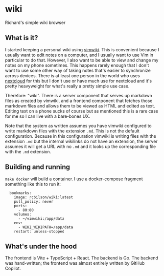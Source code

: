 # wiki

Richard's simple wiki browser

## What is it?

I started keeping a personal wiki using [vimwiki](https://vimwiki.github.io/). This is convenient
because I usually want to edit notes on a computer, and I usually want to use Vim in particular to
do that. However, I also want to be able to view and change my notes on my phone sometimes. This
happens rarely enough that I don't want to use some other way of taking notes that's easier to
synchronize across devices. There is at least one person in the world who uses
[nextcloud](https://vkc.sh/vimwiki-101/) for this but I don't use or have much use for nextcloud and
it's pretty heavyweight for what's really a pretty simple use case.

Therefore: "wiki". There is a server component that serves up markdown files as created by vimwiki,
and a frontend component that fetches those markdown files and allows them to be viewed as HTML and
edited as text. Editing text on a phone sucks of course but as mentioned this is a rare case for me
so I can live with a bare-bones UX.

Note that the system as written assumes you have vimwiki configured to write markdown files with the
extension `.md`. This is not the default configuration. Because in this configuration vimwiki is
writing files with the extension `.md` but the internal wikilinks do not have an extension, the
server assumes it will get a URL with no `.md` and it looks up the corresponding file with the `.md`
extension.

## Building and running

`make docker` will build a container. I use a docker-compose fragment something
like this to run it:

```
  bookmarks:
    image: rcbilson/wiki:latest
    pull_policy: never
    ports:
      - 80:80
    volumes:
      - ~/vimwiki:/app/data
    env:
      - WIKI_WIKIPATH=/app/data
    restart: unless-stopped
```

## What's under the hood

The frontend is Vite + TypeScript + React. The backend is Go. The backend was hand-written; the
frontend was almost entirely written by GitHub Copilot.
